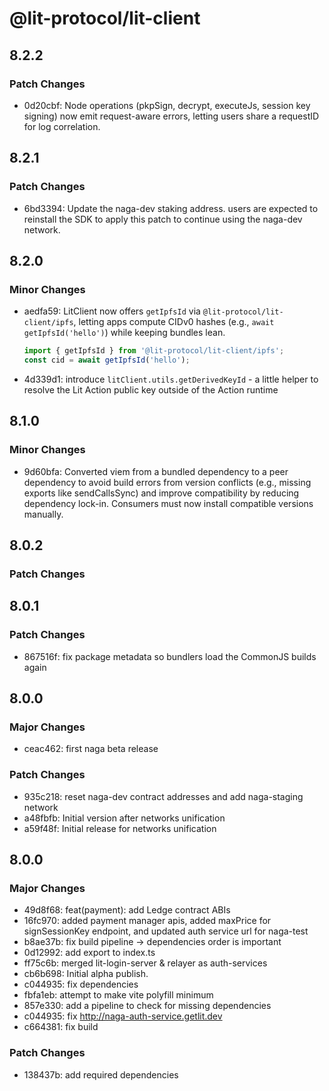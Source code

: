 # @lit-protocol/lit-client

## 8.2.2

### Patch Changes

- 0d20cbf: Node operations (pkpSign, decrypt, executeJs, session key signing) now emit request-aware errors, letting users share a requestID for log correlation.

## 8.2.1

### Patch Changes

- 6bd3394: Update the naga-dev staking address. users are expected to reinstall the SDK to apply this patch to continue using the naga-dev network.

## 8.2.0

### Minor Changes

- aedfa59: LitClient now offers `getIpfsId` via `@lit-protocol/lit-client/ipfs`, letting apps compute CIDv0 hashes (e.g., `await getIpfsId('hello')`) while keeping bundles lean.

  ```ts
  import { getIpfsId } from '@lit-protocol/lit-client/ipfs';
  const cid = await getIpfsId('hello');
  ```

- 4d339d1: introduce `litClient.utils.getDerivedKeyId` - a little helper to resolve the Lit Action public key outside of the Action runtime

## 8.1.0

### Minor Changes

- 9d60bfa: Converted viem from a bundled dependency to a peer dependency to avoid build errors from version conflicts (e.g., missing exports like sendCallsSync) and improve compatibility by reducing dependency lock-in. Consumers must now install compatible versions manually.

## 8.0.2

### Patch Changes

## 8.0.1

### Patch Changes

- 867516f: fix package metadata so bundlers load the CommonJS builds again

## 8.0.0

### Major Changes

- ceac462: first naga beta release

### Patch Changes

- 935c218: reset naga-dev contract addresses and add naga-staging network
- a48fbfb: Initial version after networks unification
- a59f48f: Initial release for networks unification

## 8.0.0

### Major Changes

- 49d8f68: feat(payment): add Ledge contract ABIs
- 16fc970: added payment manager apis, added maxPrice for signSessionKey endpoint, and updated auth service url for naga-test
- b8ae37b: fix build pipeline -> dependencies order is important
- 0d12992: add export to index.ts
- ff75c6b: merged lit-login-server & relayer as auth-services
- cb6b698: Initial alpha publish.
- c044935: fix dependencies
- fbfa1eb: attempt to make vite polyfill minimum
- 857e330: add a pipeline to check for missing dependencies
- c044935: fix http://naga-auth-service.getlit.dev
- c664381: fix build

### Patch Changes

- 138437b: add required dependencies
